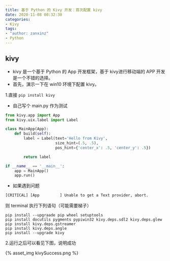 ```yaml
---
title: 基于 Python 的 Kivy 开发：首次配置 kivy
date: 2020-11-08 00:32:30
categories:
- Kivy
tags:
- "author: zanxinz"
- Python
---
```


## kivy

- kivy 是一个基于 Python 的 App 开发框架，基于 kivy进行移动端的 APP 开发是一个不错的选择。
- 首先，演示一下在 win10 环境下配置 kivy。

1.直接 `pip install kivy`

- 自己写个 main.py 作为测试

```py
from kivy.app import App
from kivy.uix.label import Label

class MainApp(App):
    def build(self):
        label = Label(text='Hello from Kivy',
                      size_hint=(.5, .5),
                      pos_hint={'center_x': .5, 'center_y': .5})

        return label

if __name__ == '__main__':
    app = MainApp()
    app.run()
```

<!-- More -->

- 如果遇到问题
  
```html
[CRITICAL] [App         ] Unable to get a Text provider, abort.
```

则 terminal 执行下列语句（可能需要梯子）

```shell
pip install --upgraade pip wheel setuptools
pip install docutils pygments pypiwin32 kivy.deps.sdl2 kivy.deps.glew
pip install kivy.deps.gstreamer
pip install kivy.deps.angle
pip install --upgrade kivy
```

2.运行之后可以看见下图，说明成功

{% asset_img kivySuccess.png %}
